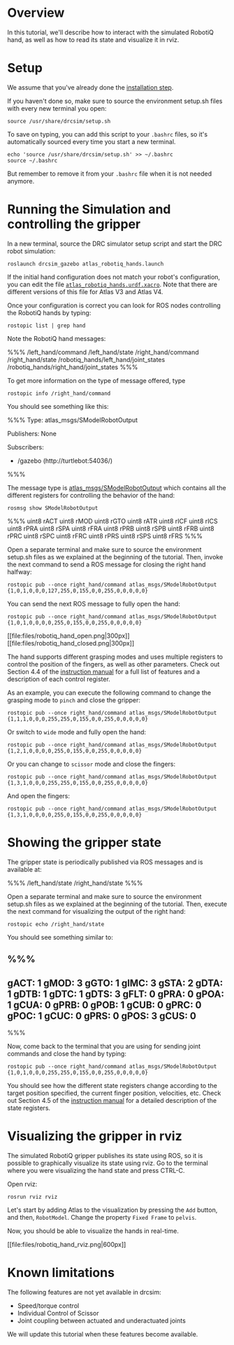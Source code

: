 # Overview

In this tutorial, we'll describe how to interact with the simulated RobotiQ hand,
as well as how to read its state and visualize it in rviz.

# Setup

We assume that you've already done the [installation step](http://gazebosim.org/tutorials/?tut=drcsim_install&cat=drcsim).

If you haven't done so, make sure to source the environment setup.sh files with every new terminal you open:

~~~
source /usr/share/drcsim/setup.sh
~~~

To save on typing, you can add this script to your `.bashrc` files, so it's automatically sourced every time you start a new terminal.

~~~
echo 'source /usr/share/drcsim/setup.sh' >> ~/.bashrc
source ~/.bashrc
~~~

But remember to remove it from your `.bashrc` file when it is not needed anymore.

# Running the Simulation and controlling the gripper

In a new terminal, source the DRC simulator setup script and start the DRC robot simulation:

~~~
roslaunch drcsim_gazebo atlas_robotiq_hands.launch
~~~

If the initial hand configuration does not match your robot's configuration, you
can edit the file [`atlas_robotiq_hands.urdf.xacro`](https://bitbucket.org/osrf/drcsim/src/default/atlas_description/robots/atlas_robotiq_hands.urdf.xacro).
Note that there are different versions of this file for Atlas V3 and Atlas V4.

Once your configuration is correct you can look for ROS nodes controlling the RobotiQ hands by typing:

~~~
rostopic list | grep hand
~~~

Note the RobotiQ hand messages:

%%%
/left_hand/command
/left_hand/state
/right_hand/command
/right_hand/state
/robotiq_hands/left_hand/joint_states
/robotiq_hands/right_hand/joint_states
%%%

To get more information on the type of message offered, type

~~~
rostopic info /right_hand/command
~~~

You should see something like this:

%%%
Type: atlas_msgs/SModelRobotOutput

Publishers: None

Subscribers:
 * /gazebo (http://turtlebot:54036/)

%%%

  The message type is [atlas_msgs/SModelRobotOutput](https://bitbucket.org/osrf/drcsim/src/default/atlas_msgs/msg/SModelRobotOutput.msg) which contains all the different registers for controlling the behavior of the hand:

~~~
rosmsg show SModelRobotOutput
~~~

%%%
uint8 rACT
uint8 rMOD
uint8 rGTO
uint8 rATR
uint8 rICF
uint8 rICS
uint8 rPRA
uint8 rSPA
uint8 rFRA
uint8 rPRB
uint8 rSPB
uint8 rFRB
uint8 rPRC
uint8 rSPC
uint8 rFRC
uint8 rPRS
uint8 rSPS
uint8 rFRS
%%%

Open a separate terminal and make sure to source the environment setup.sh files as we explained at the beginning of the tutorial.
Then, invoke the next command to send a ROS message for closing the right hand halfway:

~~~
rostopic pub --once right_hand/command atlas_msgs/SModelRobotOutput {1,0,1,0,0,0,127,255,0,155,0,0,255,0,0,0,0,0}
~~~

You can send the next ROS message to fully open the hand:

~~~
rostopic pub --once right_hand/command atlas_msgs/SModelRobotOutput {1,0,1,0,0,0,0,255,0,155,0,0,255,0,0,0,0,0}
~~~

[[file:files/robotiq_hand_open.png|300px]]
[[file:files/robotiq_hand_closed.png|300px]]

The hand supports different grasping modes and uses multiple registers to control the position of the fingers, as well as other parameters.
Check out Section 4.4 of the [instruction manual](http://robotiq.com/media/3-FINGER-140613.pdf) for a full list of features and a description of each control register.

As an example, you can execute the following command to change the grasping mode to `pinch` and close the gripper:

~~~
rostopic pub --once right_hand/command atlas_msgs/SModelRobotOutput {1,1,1,0,0,0,255,255,0,155,0,0,255,0,0,0,0,0}
~~~

Or switch to `wide` mode and fully open the hand:

~~~
rostopic pub --once right_hand/command atlas_msgs/SModelRobotOutput {1,2,1,0,0,0,0,255,0,155,0,0,255,0,0,0,0,0}
~~~

Or you can change to `scissor` mode and close the fingers:

~~~
rostopic pub --once right_hand/command atlas_msgs/SModelRobotOutput {1,3,1,0,0,0,255,255,0,155,0,0,255,0,0,0,0,0}
~~~

And open the fingers:

~~~
rostopic pub --once right_hand/command atlas_msgs/SModelRobotOutput {1,3,1,0,0,0,0,255,0,155,0,0,255,0,0,0,0,0}
~~~

# Showing the gripper state

The gripper state is periodically published via ROS messages and is available at:

%%%
/left_hand/state
/right_hand/state
%%%

Open a separate terminal and make sure to source the environment setup.sh files as we explained at the beginning of the tutorial.
Then, execute the next command for visualizing the output of the right hand:

~~~
rostopic echo /right_hand/state
~~~

You should see something similar to:

%%%
---
gACT: 1
gMOD: 3
gGTO: 1
gIMC: 3
gSTA: 2
gDTA: 1
gDTB: 1
gDTC: 1
gDTS: 3
gFLT: 0
gPRA: 0
gPOA: 1
gCUA: 0
gPRB: 0
gPOB: 1
gCUB: 0
gPRC: 0
gPOC: 1
gCUC: 0
gPRS: 0
gPOS: 3
gCUS: 0
---
%%%

Now, come back to the terminal that you are using for sending joint commands and
close the hand by typing:

~~~
rostopic pub --once right_hand/command atlas_msgs/SModelRobotOutput {1,0,1,0,0,0,255,255,0,155,0,0,255,0,0,0,0,0}
~~~

You should see how the different state registers change according to the target position specified,
the current finger position, velocities, etc. Check out Section 4.5 of the
[instruction manual](http://robotiq.com/media/3-FINGER-140613.pdf) for a detailed description
of the state registers.

# Visualizing the gripper in rviz

The simulated RobotiQ gripper publishes its state using ROS, so it is possible
to graphically visualize its state using rviz. Go to the terminal where you
were visualizing the hand state and press CTRL-C.

Open rviz:

~~~
rosrun rviz rviz
~~~

Let's start by adding Atlas to the visualization by pressing the `Add` button,
and then, `RobotModel`. Change the property `Fixed Frame` to `pelvis`.

Now, you should be able to visualize the hands in real-time.

[[file:files/robotiq_hand_rviz.png|600px]]

# Known limitations

The following features are not yet available in drcsim:

* Speed/torque control
* Individual Control of Scissor
* Joint coupling between actuated and underactuated joints

We will update this tutorial when these features become available.

